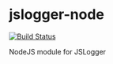 jslogger-node
=============

[![Build Status](https://secure.travis-ci.org/jslogger/jslogger-node.png)](http://travis-ci.org/jslogger/jslogger-node)

NodeJS module for JSLogger
